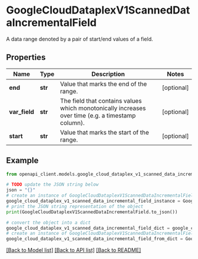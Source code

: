 # GoogleCloudDataplexV1ScannedDataIncrementalField

A data range denoted by a pair of start/end values of a field.

## Properties

Name | Type | Description | Notes
------------ | ------------- | ------------- | -------------
**end** | **str** | Value that marks the end of the range. | [optional] 
**var_field** | **str** | The field that contains values which monotonically increases over time (e.g. a timestamp column). | [optional] 
**start** | **str** | Value that marks the start of the range. | [optional] 

## Example

```python
from openapi_client.models.google_cloud_dataplex_v1_scanned_data_incremental_field import GoogleCloudDataplexV1ScannedDataIncrementalField

# TODO update the JSON string below
json = "{}"
# create an instance of GoogleCloudDataplexV1ScannedDataIncrementalField from a JSON string
google_cloud_dataplex_v1_scanned_data_incremental_field_instance = GoogleCloudDataplexV1ScannedDataIncrementalField.from_json(json)
# print the JSON string representation of the object
print(GoogleCloudDataplexV1ScannedDataIncrementalField.to_json())

# convert the object into a dict
google_cloud_dataplex_v1_scanned_data_incremental_field_dict = google_cloud_dataplex_v1_scanned_data_incremental_field_instance.to_dict()
# create an instance of GoogleCloudDataplexV1ScannedDataIncrementalField from a dict
google_cloud_dataplex_v1_scanned_data_incremental_field_from_dict = GoogleCloudDataplexV1ScannedDataIncrementalField.from_dict(google_cloud_dataplex_v1_scanned_data_incremental_field_dict)
```
[[Back to Model list]](../README.md#documentation-for-models) [[Back to API list]](../README.md#documentation-for-api-endpoints) [[Back to README]](../README.md)


